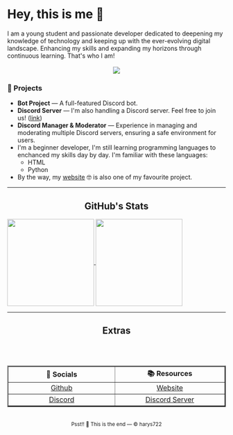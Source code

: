 <h1>Hey, this is me 👋</h1>
I am a young student and passionate developer dedicated to deepening my knowledge of technology and keeping up with the ever-evolving digital landscape. Enhancing my skills and expanding my horizons through continuous learning. That's who I am!<br><br>

<div align="center">
	<a href="https://discord.com/users/1203357768610746385"><img src="https://lanyard.cnrad.dev/api/1203357768610746385?borderRadius=10px&theme=dark&showDisplayName=true&bg=303446" /></a>
</div>

<h3>🎯 Projects</h3>
<ul>
	<li><b>Bot Project</b> — A full-featured Discord bot.</li>
  <li><b>Discord Server</b> — I'm also handling a Discord server. Feel free to join us! (<a href="https://discord.gg/CPN5eYPABx">link</a>)</li>
  <li><b>Discord Manager & Moderator</b> — Experience in managing and moderating multiple Discord servers, ensuring a safe environment for users.</li>
	<li>I'm a beginner developer, I'm still learning programming languages to enchanced my skills day by day. I'm familiar with these languages:
		<ul>
			<li>HTML</li>
			<li>Python</li>
		</ul>
	</li>
		<li>By the way, my <a href="https://harys.is-a.dev">website</a> 🤓 is also one of my favourite project.</li>
	</ul>

---

<h2 align="center">GitHub's Stats</h2>

<a href="https://github-readme-stats.vercel.app/api?username=harys722&layout=compact&langs_count=8&card_width=320&theme=gruvbox">
  <img height=200 align="center" src="https://github-readme-stats.vercel.app/api?username=harys722&layout=compact&langs_count=8&card_width=320&theme=gruvbox" />
</a>
<a href="https://github-readme-streak-stats.herokuapp.com/?user=harys722&theme=gruvbox">
  <img height=200 align="center" src="https://github-readme-streak-stats.herokuapp.com/?user=harys722&theme=gruvbox" />
</a>

<!-- <details> 
	<summary>"Let us connect together!"</summary>
	<br>
	<ul>
	  <sub><li><a href="https://github.com/harys722">Github</a> (Yes, it is. 🤫)</li></sub>
    <br>
    <sub><li><a href="https://discord.com/users/1203357768610746385">Discord</a> (Username: harys722 👤)</li></sub>
    <br>
    <sub><li><a href="https://harys.is-a.dev">Website</a> (Showcase ✨)</li></sub>
    <br>
    <sub><li><a href="https://discord.gg/CPN5eYPABx">Discord Server</a> (The Community 🌏)</li></sub>
	</ul>
</details> 
-->

---
<h2 align="center">Extras</h2>
<table border="2px"; align=center>
	<tr align=center>
		<th width="300">👥 Socials</th>
		<th width="300">📚 Resources</th>
	</tr>
	<br>
	<tr align=center>
		<td><a href="https://github.com/harys722">Github</a></td>
		<td><a href="https://harys.is-a.dev">Website</a></td>
	</tr>
	<br>
	<tr align=center>
		<td><a href="https://discord.com/users/1203357768610746385">Discord</a></td>
		<td><a href="https://discord.gg/CPN5eYPABx">Discord Server</a></td>
	</tr>
</table>

<br>
	<div align=center>
		<sub align=center>Psst!! 🤫 This is the end — &copy harys722</sub>
	</div>
